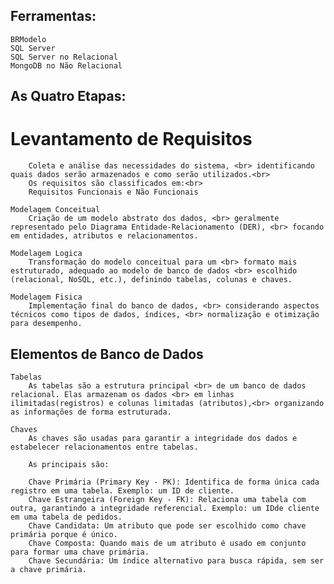 ## Ferramentas:
	BRModelo
	SQL Server
	SQL Server no Relacional
	MongoDB no Não Relacional

## As Quatro Etapas:
# Levantamento de Requisitos <br>
		Coleta e análise das necessidades do sistema, <br> identificando quais dados serão armazenados e como serão utilizados.<br>
		Os requisitos são classificados em:<br>
		Requisitos Funcionais e Não Funcionais
		
	Modelagem Conceitual
		Criação de um modelo abstrato dos dados, <br> geralmente representado pelo Diagrama Entidade-Relacionamento (DER), <br> focando em entidades, atributos e relacionamentos.
		
	Modelagem Logica
		Transformação do modelo conceitual para um <br> formato mais estruturado, adequado ao modelo de banco de dados <br> escolhido (relacional, NoSQL, etc.), definindo tabelas, colunas e chaves.
		
	Modelagem Fisica
		Implementação final do banco de dados, <br> considerando aspectos técnicos como tipos de dados, índices, <br> normalização e otimização para desempenho.
		
## Elementos de Banco de Dados
	Tabelas
		As tabelas são a estrutura principal <br> de um banco de dados relacional. Elas armazenam os dados <br> em linhas ilimitadas(registros) e colunas limitadas (atributos),<br> organizando as informações de forma estruturada.
			
	Chaves
		As chaves são usadas para garantir a integridade dos dados e estabelecer relacionamentos entre tabelas.
			
		As principais são:

		Chave Primária (Primary Key - PK): Identifica de forma única cada registro em uma tabela. Exemplo: um ID de cliente.
		Chave Estrangeira (Foreign Key - FK): Relaciona uma tabela com outra, garantindo a integridade referencial. Exemplo: um IDde cliente em uma tabela de pedidos.
		Chave Candidata: Um atributo que pode ser escolhido como chave primária porque é único.
		Chave Composta: Quando mais de um atributo é usado em conjunto para formar uma chave primária.
		Chave Secundária: Um índice alternativo para busca rápida, sem ser a chave primária.
	